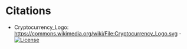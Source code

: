 # Citations

* Cryptocurrency\_Logo: https://commons.wikimedia.org/wiki/File:Cryptocurrency_Logo.svg - [![License](https://img.shields.io/badge/License-CC0%201.0-brightgreen.svg)]()
